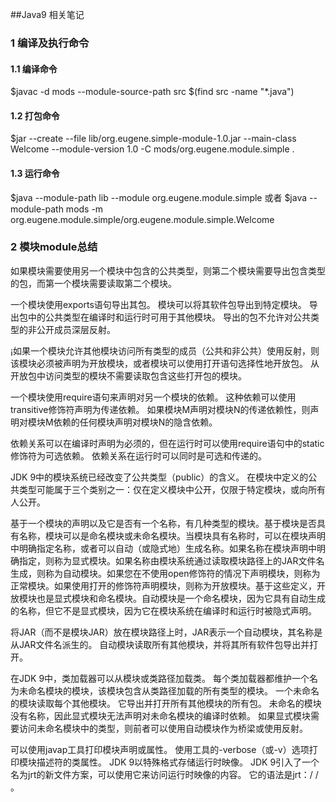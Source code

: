 ##Java9 相关笔记
### 1 编译及执行命令
#### 1.1 编译命令
$javac -d mods --module-source-path src $(find src -name "*.java")

#### 1.2 打包命令
$jar --create --file lib/org.eugene.simple-module-1.0.jar --main-class Welcome --module-version 1.0 -C mods/org.eugene.module.simple .

#### 1.3 运行命令
$java --module-path lib --module org.eugene.module.simple
或者
$java --module-path mods -m org.eugene.module.simple/org.eugene.module.simple.Welcome

### 2 模块module总结
如果模块需要使用另一个模块中包含的公共类型，则第二个模块需要导出包含类型的包，而第一个模块需要读取第二个模块。

一个模块使用exports语句导出其包。 模块可以将其软件包导出到特定模块。 导出包中的公共类型在编译时和运行时可用于其他模块。 导出的包不允许对公共类型的非公开成员深层反射。

¡如果一个模块允许其他模块访问所有类型的成员（公共和非公共）使用反射，则该模块必须被声明为开放模块，或者模块可以使用打开语句选择性地开放包。 从开放包中访问类型的模块不需要读取包含这些打开包的模块。

一个模块使用require语句来声明对另一个模块的依赖。 这种依赖可以使用transitive修饰符声明为传递依赖。 如果模块M声明对模块N的传递依赖性，则声明对模块M依赖的任何模块声明对模块N的隐含依赖。

依赖关系可以在编译时声明为必须的，但在运行时可以使用require语句中的static修饰符为可选依赖。 依赖关系在运行时可以同时是可选和传递的。

JDK 9中的模块系统已经改变了公共类型（public）的含义。 在模块中定义的公共类型可能属于三个类别之一：仅在定义模块中公开，仅限于特定模块，或向所有人公开。

基于一个模块的声明以及它是否有一个名称，有几种类型的模块。基于模块是否具有名称，模块可以是命名模块或未命名模块。当模块具有名称时，可以在模块声明中明确指定名称，或者可以自动（或隐式地）生成名称。如果名称在模块声明中明确指定，则称为显式模块。如果名称由模块系统通过读取模块路径上的JAR文件名生成，则称为自动模块。如果您在不使用open修饰符的情况下声明模块，则称为正常模块。如果使用打开的修饰符声明模块，则称为开放模块。基于这些定义，开放模块也是显式模块和命名模块。自动模块是一个命名模块，因为它具有自动生成的名称，但它不是显式模块，因为它在模块系统在编译时和运行时被隐式声明。

将JAR（而不是模块JAR）放在模块路径上时，JAR表示一个自动模块，其名称是从JAR文件名派生的。 自动模块读取所有其他模块，并将其所有软件包导出并打开。

在JDK 9中，类加载器可以从模块或类路径加载类。 每个类加载器都维护一个名为未命名模块的模块，该模块包含从类路径加载的所有类型的模块。 一个未命名的模块读取每个其他模块。 它导出并打开所有其他模块的所有包。 未命名的模块没有名称，因此显式模块无法声明对未命名模块的编译时依赖。 如果显式模块需要访问未命名模块中的类型，则前者可以使用自动模块作为桥梁或使用反射。

可以使用javap工具打印模块声明或属性。 使用工具的-verbose（或-v）选项打印模块描述符的类属性。 JDK 9以特殊格式存储运行时映像。 JDK 9引入了一个名为jrt的新文件方案，可以使用它来访问运行时映像的内容。 它的语法是jrt：/ <module> / <path-to-a-file>。


